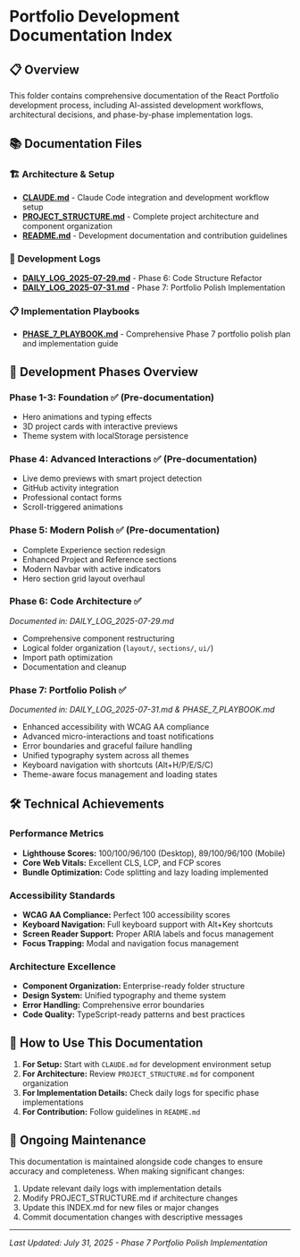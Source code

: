 # Portfolio Development Documentation Index

## 📋 Overview
This folder contains comprehensive documentation of the React Portfolio development process, including AI-assisted development workflows, architectural decisions, and phase-by-phase implementation logs.

## 📚 Documentation Files

### 🏗️ **Architecture & Setup**
- **[CLAUDE.md](./CLAUDE.md)** - Claude Code integration and development workflow setup
- **[PROJECT_STRUCTURE.md](./PROJECT_STRUCTURE.md)** - Complete project architecture and component organization
- **[README.md](./README.md)** - Development documentation and contribution guidelines

### 📅 **Development Logs**
- **[DAILY_LOG_2025-07-29.md](./DAILY_LOG_2025-07-29.md)** - Phase 6: Code Structure Refactor
- **[DAILY_LOG_2025-07-31.md](./DAILY_LOG_2025-07-31.md)** - Phase 7: Portfolio Polish Implementation

### 📋 **Implementation Playbooks**
- **[PHASE_7_PLAYBOOK.md](./PHASE_7_PLAYBOOK.md)** - Comprehensive Phase 7 portfolio polish plan and implementation guide

## 🚀 Development Phases Overview

### **Phase 1-3: Foundation** ✅ (Pre-documentation)
- Hero animations and typing effects
- 3D project cards with interactive previews  
- Theme system with localStorage persistence

### **Phase 4: Advanced Interactions** ✅ (Pre-documentation)
- Live demo previews with smart project detection
- GitHub activity integration
- Professional contact forms
- Scroll-triggered animations

### **Phase 5: Modern Polish** ✅ (Pre-documentation)
- Complete Experience section redesign
- Enhanced Project and Reference sections
- Modern Navbar with active indicators
- Hero section grid layout overhaul

### **Phase 6: Code Architecture** ✅ 
*Documented in: DAILY_LOG_2025-07-29.md*
- Comprehensive component restructuring
- Logical folder organization (`layout/`, `sections/`, `ui/`)
- Import path optimization
- Documentation and cleanup

### **Phase 7: Portfolio Polish** ✅
*Documented in: DAILY_LOG_2025-07-31.md & PHASE_7_PLAYBOOK.md*
- Enhanced accessibility with WCAG AA compliance
- Advanced micro-interactions and toast notifications
- Error boundaries and graceful failure handling
- Unified typography system across all themes
- Keyboard navigation with shortcuts (Alt+H/P/E/S/C)
- Theme-aware focus management and loading states

## 🛠️ Technical Achievements

### **Performance Metrics**
- **Lighthouse Scores:** 100/100/96/100 (Desktop), 89/100/96/100 (Mobile)
- **Core Web Vitals:** Excellent CLS, LCP, and FCP scores
- **Bundle Optimization:** Code splitting and lazy loading implemented

### **Accessibility Standards**
- **WCAG AA Compliance:** Perfect 100 accessibility scores
- **Keyboard Navigation:** Full keyboard support with Alt+Key shortcuts
- **Screen Reader Support:** Proper ARIA labels and focus management
- **Focus Trapping:** Modal and navigation focus management

### **Architecture Excellence**
- **Component Organization:** Enterprise-ready folder structure
- **Design System:** Unified typography and theme system
- **Error Handling:** Comprehensive error boundaries
- **Code Quality:** TypeScript-ready patterns and best practices

## 📖 How to Use This Documentation

1. **For Setup:** Start with `CLAUDE.md` for development environment setup
2. **For Architecture:** Review `PROJECT_STRUCTURE.md` for component organization
3. **For Implementation Details:** Check daily logs for specific phase implementations
4. **For Contribution:** Follow guidelines in `README.md`

## 🔄 Ongoing Maintenance

This documentation is maintained alongside code changes to ensure accuracy and completeness. When making significant changes:

1. Update relevant daily logs with implementation details
2. Modify PROJECT_STRUCTURE.md if architecture changes
3. Update this INDEX.md for new files or major changes
4. Commit documentation changes with descriptive messages

---

*Last Updated: July 31, 2025 - Phase 7 Portfolio Polish Implementation*